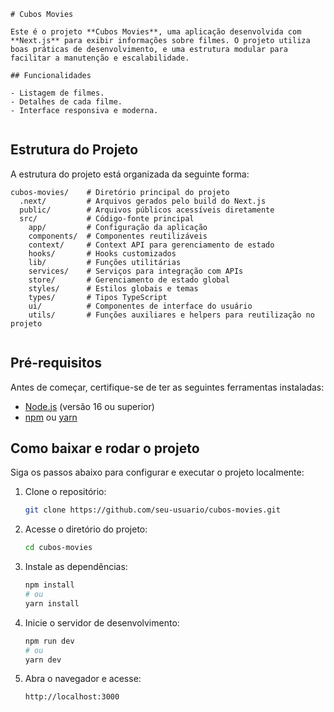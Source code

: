 
```
# Cubos Movies

Este é o projeto **Cubos Movies**, uma aplicação desenvolvida com **Next.js** para exibir informações sobre filmes. O projeto utiliza boas práticas de desenvolvimento, e uma estrutura modular para facilitar a manutenção e escalabilidade.

## Funcionalidades

- Listagem de filmes.
- Detalhes de cada filme.
- Interface responsiva e moderna.


```
## Estrutura do Projeto
A estrutura do projeto está organizada da seguinte forma:

```
cubos-movies/    # Diretório principal do projeto
  .next/         # Arquivos gerados pelo build do Next.js
  public/        # Arquivos públicos acessíveis diretamente
  src/           # Código-fonte principal
    app/         # Configuração da aplicação
    components/  # Componentes reutilizáveis
    context/     # Context API para gerenciamento de estado
    hooks/       # Hooks customizados
    lib/         # Funções utilitárias
    services/    # Serviços para integração com APIs
    store/       # Gerenciamento de estado global
    styles/      # Estilos globais e temas
    types/       # Tipos TypeScript
    ui/          # Componentes de interface do usuário
    utils/       # Funções auxiliares e helpers para reutilização no projeto
   
```

## Pré-requisitos

Antes de começar, certifique-se de ter as seguintes ferramentas instaladas:

- [Node.js](https://nodejs.org/) (versão 16 ou superior)
- [npm](https://www.npmjs.com/) ou [yarn](https://yarnpkg.com/)

## Como baixar e rodar o projeto

Siga os passos abaixo para configurar e executar o projeto localmente:

1. Clone o repositório:

   ```bash
   git clone https://github.com/seu-usuario/cubos-movies.git
   ```

2. Acesse o diretório do projeto:

   ```bash
   cd cubos-movies
   ```

3. Instale as dependências:

   ```bash
   npm install
   # ou
   yarn install
   ```

4. Inicie o servidor de desenvolvimento:

   ```bash
   npm run dev
   # ou
   yarn dev
   ```

5. Abra o navegador e acesse:

   ```
   http://localhost:3000
   ```